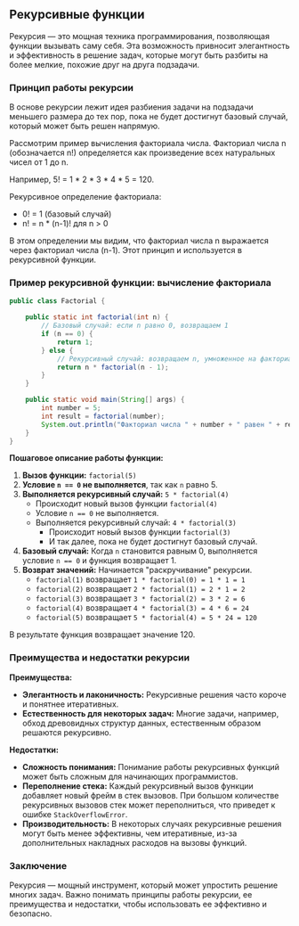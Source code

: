## Рекурсивные функции

Рекурсия — это мощная техника программирования, позволяющая функции вызывать саму себя. Эта возможность привносит элегантность и эффективность в решение задач, которые могут быть разбиты на более мелкие, похожие друг на друга подзадачи.

### Принцип работы рекурсии

В основе рекурсии лежит идея разбиения задачи на подзадачи меньшего размера до тех пор, пока не будет достигнут базовый случай, который может быть решен напрямую. 

Рассмотрим пример вычисления факториала числа. Факториал числа n (обозначается n!) определяется как произведение всех натуральных чисел от 1 до n. 

Например, 5! = 1 * 2 * 3 * 4 * 5 = 120.

Рекурсивное определение факториала:

- 0! = 1 (базовый случай)
- n! = n * (n-1)! для n > 0

В этом определении мы видим, что факториал числа n выражается через факториал числа (n-1). Этот принцип и используется в рекурсивной функции.

### Пример рекурсивной функции: вычисление факториала

```java
public class Factorial {

    public static int factorial(int n) {
        // Базовый случай: если n равно 0, возвращаем 1
        if (n == 0) {
            return 1;
        } else {
            // Рекурсивный случай: возвращаем n, умноженное на факториал (n-1)
            return n * factorial(n - 1);
        }
    }

    public static void main(String[] args) {
        int number = 5;
        int result = factorial(number);
        System.out.println("Факториал числа " + number + " равен " + result);
    }
}
```

**Пошаговое описание работы функции:**

1. **Вызов функции:** `factorial(5)`
2. **Условие `n == 0` не выполняется**, так как `n` равно 5.
3. **Выполняется рекурсивный случай:** `5 * factorial(4)`
   - Происходит новый вызов функции `factorial(4)`
   - Условие `n == 0` не выполняется.
   - Выполняется рекурсивный случай: `4 * factorial(3)`
     - Происходит новый вызов функции `factorial(3)`
     - И так далее, пока не будет достигнут базовый случай.
4. **Базовый случай:** Когда `n` становится равным 0, выполняется условие `n == 0` и функция возвращает 1.
5. **Возврат значений:** Начинается "раскручивание" рекурсии. 
   - `factorial(1)` возвращает `1 * factorial(0) = 1 * 1 = 1`
   - `factorial(2)` возвращает `2 * factorial(1) = 2 * 1 = 2`
   - `factorial(3)` возвращает `3 * factorial(2) = 3 * 2 = 6`
   - `factorial(4)` возвращает `4 * factorial(3) = 4 * 6 = 24`
   - `factorial(5)` возвращает `5 * factorial(4) = 5 * 24 = 120`

В результате функция возвращает значение 120.

### Преимущества и недостатки рекурсии

**Преимущества:**

- **Элегантность и лаконичность:** Рекурсивные решения часто короче и понятнее итеративных.
- **Естественность для некоторых задач:** Многие задачи, например, обход древовидных структур данных, естественным образом решаются рекурсивно.

**Недостатки:**

- **Сложность понимания:** Понимание работы рекурсивных функций может быть сложным для начинающих программистов.
- **Переполнение стека:** Каждый рекурсивный вызов функции добавляет новый фрейм в стек вызовов. При большом количестве рекурсивных вызовов  стек может переполниться, что приведет к ошибке `StackOverflowError`.
- **Производительность:** В некоторых случаях рекурсивные решения могут быть менее эффективны, чем итеративные, из-за дополнительных накладных расходов на вызовы функций.

### Заключение

Рекурсия — мощный инструмент, который может упростить решение многих задач. Важно понимать принципы работы рекурсии, ее преимущества и недостатки, чтобы использовать ее эффективно и безопасно. 
